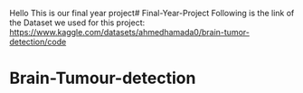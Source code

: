 Hello This is our final year project# Final-Year-Project
Following is the link of the Dataset we used for this project:
	https://www.kaggle.com/datasets/ahmedhamada0/brain-tumor-detection/code
# Brain-Tumour-detection
